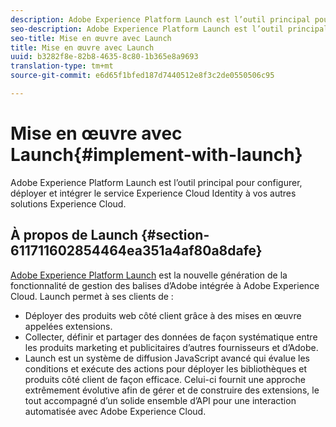 ```yaml
---
description: Adobe Experience Platform Launch est l’outil principal pour configurer, déployer et intégrer le service Experience Cloud Identity à vos autres solutions Experience Cloud.
seo-description: Adobe Experience Platform Launch est l’outil principal pour configurer, déployer et intégrer le service Experience Cloud Identity à vos autres solutions Experience Cloud.
seo-title: Mise en œuvre avec Launch
title: Mise en œuvre avec Launch
uuid: b3282f8e-82b8-4635-8c80-1b365e8a9693
translation-type: tm+mt
source-git-commit: e6d65f1bfed187d7440512e8f3c2de0550506c95

---
```



# Mise en œuvre avec Launch{#implement-with-launch}

Adobe Experience Platform Launch est l’outil principal pour configurer, déployer et intégrer le service Experience Cloud Identity à vos autres solutions Experience Cloud.

## À propos de Launch {#section-611711602854464ea351a4af80a8dafe}

[Adobe Experience Platform Launch](https://docs.adobelaunch.com/) est la nouvelle génération de la fonctionnalité de gestion des balises d’Adobe intégrée à Adobe Experience Cloud. Launch permet à ses clients de :

* Déployer des produits web côté client grâce à des mises en œuvre appelées extensions.
* Collecter, définir et partager des données de façon systématique entre les produits marketing et publicitaires d’autres fournisseurs et d’Adobe.
* Launch est un système de diffusion JavaScript avancé qui évalue les conditions et exécute des actions pour déployer les bibliothèques et produits côté client de façon efficace. Celui-ci fournit une approche extrêmement évolutive afin de gérer et de construire des extensions, le tout accompagné d’un solide ensemble d’API pour une interaction automatisée avec Adobe Experience Cloud.


